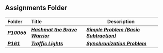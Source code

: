 ##  Assignments Folder

| Folder | Title | Description |
|:------|:------|------|
| ***<a href="https://github.com/BastionWolf/4883-PT-Portillo/tree/main/Assignments/P10055">P10055</a>*** | ***<a href="https://github.com/BastionWolf/4883-PT-Portillo/tree/main/Assignments/P10055"> Hashmat the Brave Warrior </a>*** | ***<a href="https://github.com/BastionWolf/4883-PT-Portillo/blob/main/Assignments/P10055/Hashmat%20pdf.pdf"> Simple Problem (Basic Subtraction)</a>*** | 
| ***<a href="https://github.com/BastionWolf/4883-PT-Portillo/tree/main/Assignments/P161">P161</a>*** | ***<a href="https://github.com/BastionWolf/4883-PT-Portillo/tree/main/Assignments/P161"> Traffic Lights </a>*** | ***<a href="https://onlinejudge.org/index.php?option=onlinejudge&Itemid=8&page=show_problem&problem=97"> Synchronization Problem </a>*** | 
